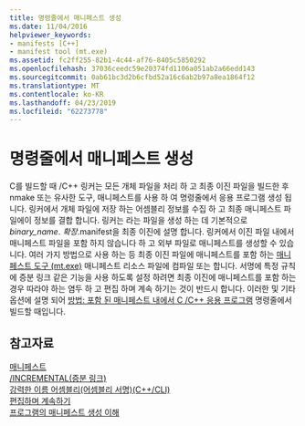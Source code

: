```yaml
---
title: 명령줄에서 매니페스트 생성
ms.date: 11/04/2016
helpviewer_keywords:
- manifests [C++]
- manifest tool (mt.exe)
ms.assetid: fc2ff255-82b1-4c44-af76-8405c5850292
ms.openlocfilehash: 37036ceedc59e20374fd1106a051ab2a66edd143
ms.sourcegitcommit: 0ab61bc3d2b6cfbd52a16c6ab2b97a8ea1864f12
ms.translationtype: MT
ms.contentlocale: ko-KR
ms.lasthandoff: 04/23/2019
ms.locfileid: "62273778"
---
```

# <a name="manifest-generation-at-the-command-line"></a>명령줄에서 매니페스트 생성

C를 빌드할 때 /C++ 링커는 모든 개체 파일을 처리 하 고 최종 이진 파일을 빌드한 후 nmake 또는 유사한 도구, 매니페스트를 사용 하 여 명령줄에서 응용 프로그램 생성 됩니다. 링커에서 개체 파일에 저장 하는 어셈블리 정보를 수집 하 고 최종 매니페스트 파일에이 정보를 결합 합니다. 링커는 라는 파일을 생성 하는 데 기본적으로 *binary_name*. *확장*.manifest을 최종 이진에 설명 합니다. 링커에서 이진 파일 내에서 매니페스트 파일을 포함 하지 않습니다 하 고 외부 파일로 매니페스트를 생성할 수 있습니다. 여러 가지 방법으로 사용 하는 등 최종 이진 파일에 매니페스트를 포함 하는 [매니페스트 도구 (mt.exe)](https://msdn.microsoft.com/library/aa375649) 매니페스트 리소스 파일에 컴파일 또는 합니다. 서명에 특정 규칙에 증분 링크 같은 기능을 사용 하도록 설정 하려면 최종 이진에 매니페스트를 포함 하는 경우 따라야 하는 염두 하 고 편집 하며 계속 하기는 것이 반드시 합니다. 이러한 및 기타 옵션에 설명 되어 [방법: 포함 된 매니페스트 내에서 C /C++ 응용 프로그램](how-to-embed-a-manifest-inside-a-c-cpp-application.md) 명령줄에서 빌드할 때입니다.

## <a name="see-also"></a>참고자료

[매니페스트](/windows/desktop/sbscs/manifests)<br/>
[/INCREMENTAL(증분 링크)](reference/incremental-link-incrementally.md)<br/>
[강력한 이름 어셈블리(어셈블리 서명)(C++/CLI)](../dotnet/strong-name-assemblies-assembly-signing-cpp-cli.md)<br/>
[편집하며 계속하기](/visualstudio/debugger/edit-and-continue)<br/>
[ 프로그램의 매니페스트 생성 이해](understanding-manifest-generation-for-c-cpp-programs.md)<br/>
